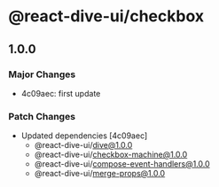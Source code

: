 # @react-dive-ui/checkbox

## 1.0.0

### Major Changes

- 4c09aec: first update

### Patch Changes

- Updated dependencies [4c09aec]
  - @react-dive-ui/dive@1.0.0
  - @react-dive-ui/checkbox-machine@1.0.0
  - @react-dive-ui/compose-event-handlers@1.0.0
  - @react-dive-ui/merge-props@1.0.0

